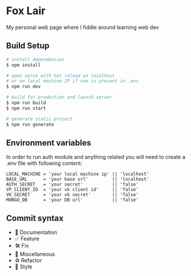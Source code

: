 # Fox Lair

My personal web page where I fiddle around learning web dev

## Build Setup

```bash
# install dependencies
$ npm install

# open serve with hot reload on localhost
# or on local machine IP if one is present in .env
$ npm run dev

# build for production and launch server
$ npm run build
$ npm run start

# generate static project
$ npm run generate
```
## Environment variables

In order to run auth module and anything related you will need to create a .env file with following content:

```text
LOCAL_MACHINE = 'your local machine ip' || 'localhost'
BASE_URL      = 'your base url'         || 'localhost'
AUTH_SECRET   = 'your secret'           || 'false'
VP_CLIENT_ID  = 'your vk client id'     || 'false'
VK_SECRET     = 'your vk secret'        || 'false'
MONGO_DB      = 'your DB url'           || 'false'
```

## Commit syntax 

* :blue_book: Documentation
* :white_check_mark: Feature
* :hammer_and_wrench: Fix
* :corn: Miscellaneous
* :recycle: Refactor
* :art: Style